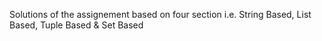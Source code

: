 Solutions of the assignement based on four section i.e. String Based, List Based, Tuple Based & Set Based
